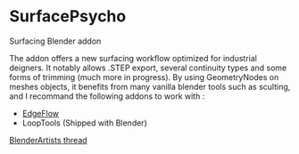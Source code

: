 # SurfacePsycho
Surfacing Blender addon

The addon offers a new surfacing workflow optimized for industrial deigners. It notably allows .STEP export, several continuity types and some forms of trimming (much more in progress). By using GeometryNodes on meshes objects, it benefits from many vanilla blender tools such as sculting, and I recommand the following addons to work with :
* [EdgeFlow](https://github.com/BenjaminSauder/EdgeFlow)
* LoopTools (Shipped with Blender)

[BlenderArtists thread](https://blenderartists.org/t/surfacepsycho-addon-project/1487629)
